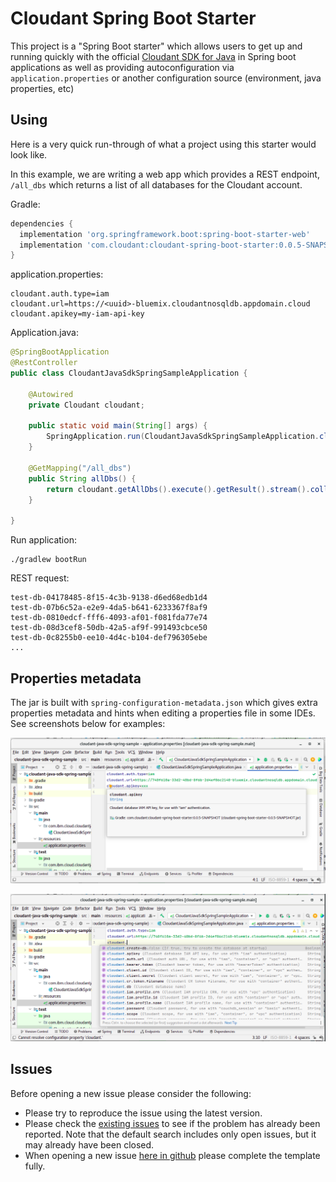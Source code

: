 # Cloudant Spring Boot Starter

This project is a "Spring Boot starter" which allows users to get up and running quickly with the official
[Cloudant SDK for Java](https://github.com/IBM/cloudant-java-sdk) in Spring boot applications as well
as providing autoconfiguration via `application.properties` or another configuration source (environment, java properties, etc)

## Using

Here is a very quick run-through of what a project using this starter would look like.

In this example, we are writing a web app which provides a REST endpoint, `/all_dbs` which returns a list of all
databases for the Cloudant account.

Gradle:
```groovy
dependencies {
  implementation 'org.springframework.boot:spring-boot-starter-web'
  implementation 'com.cloudant:cloudant-spring-boot-starter:0.0.5-SNAPSHOT'
}
```

application.properties:
```properties
cloudant.auth.type=iam
cloudant.url=https://<uuid>-bluemix.cloudantnosqldb.appdomain.cloud
cloudant.apikey=my-iam-api-key
```

Application.java:
```java
@SpringBootApplication
@RestController
public class CloudantJavaSdkSpringSampleApplication {
    
	@Autowired
	private Cloudant cloudant;

	public static void main(String[] args) {
		SpringApplication.run(CloudantJavaSdkSpringSampleApplication.class, args);
	}

	@GetMapping("/all_dbs")
	public String allDbs() {
		return cloudant.getAllDbs().execute().getResult().stream().collect(Collectors.joining("\n"));
	}

}
```

Run application:

```shell
./gradlew bootRun
```

REST request:
```shell
test-db-04178485-8f15-4c3b-9138-d6ed68edb1d4
test-db-07b6c52a-e2e9-4da5-b641-6233367f8af9
test-db-0810edcf-fff6-4093-af01-f081fda77e74
test-db-08d3cef8-50db-42a5-af9f-991493cbce50
test-db-0c8255b0-ee10-4d4c-b104-def796305ebe
...
```

## Properties metadata

The jar is built with `spring-configuration-metadata.json` which gives extra properties metadata and hints
when editing a properties file in some IDEs. See screenshots below for examples:

![](Screenshot%20from%202022-06-29%2012-26-27.png)

![](Screenshot%20from%202022-06-29%2012-27-38.png)

## Issues

Before opening a new issue please consider the following:
* Please try to reproduce the issue using the latest version.
* Please check the [existing issues](/issues)
to see if the problem has already been reported. Note that the default search
includes only open issues, but it may already have been closed.
* When opening a new issue [here in github](/issues) please complete the template fully.

